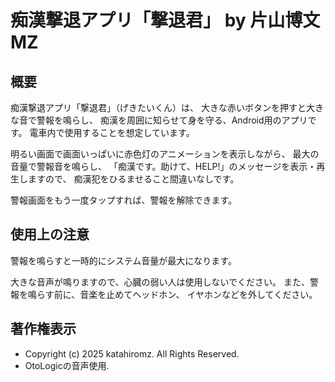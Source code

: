 ﻿# 痴漢撃退アプリ「撃退君」 by 片山博文MZ

## 概要

痴漢撃退アプリ「撃退君」（げきたいくん）は、
大きな赤いボタンを押すと大きな音で警報を鳴らし、
痴漢を周囲に知らせて身を守る、Android用のアプリです。
電車内で使用することを想定しています。

明るい画面で画面いっぱいに赤色灯のアニメーションを表示しながら、
最大の音量で警報音を鳴らし、
「痴漢です。助けて、HELP!」のメッセージを表示・再生しますので、
痴漢犯をひるませること間違いなしです。

警報画面をもう一度タップすれば、警報を解除できます。

## 使用上の注意

警報を鳴らすと一時的にシステム音量が最大になります。

大きな音声が鳴りますので、心臓の弱い人は使用しないでください。
また、警報を鳴らす前に、音楽を止めてヘッドホン、
イヤホンなどを外してください。

## 著作権表示

- Copyright (c) 2025 katahiromz. All Rights Reserved.
- OtoLogicの音声使用.
